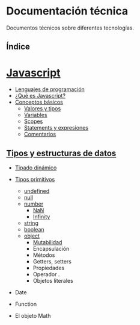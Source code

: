 
# Documentación técnica

Documentos técnicos sobre diferentes tecnologías.

## Índice

# [Javascript](javascript/javascript.md)

- [Lenguajes de programación](javascript/javascript.md#lenguajes-de-programacion)
- [¿Qué es Javascript?](javascript/javascript.md#que-es-javascript)
- [Conceptos básicos](javascript/javascript#conceptos-basicos)
  - [Valores y tipos](javascript/javascriptmd#variables-tipos)
  - [Variables](javascript/javascript.md#variables)
  - [Scopes](javascript/javascript.md#scopes)
  - [Statements y expresiones](javascript/javascript.md#statements-expresiones)
  - [Comentarios](javascript/javascript.md#comentarios)

## [Tipos y estructuras de datos](javascript.md#tipos-estructuras)

- [Tipado dinámico](javascript/javascript#tipado-dinamico)
- [Tipos primitivos](javascript/javascript.md#tipos-primitivos)
  - [undefined](javascript/javascript.md#undefined)
  - [null](javascript/javascript.md#null)
  - [number](javascript/javascript.md#number)
    - [NaN](javascript/javascript.md#NaN)
    - [Infinity](javascript/javascript.md#infinity)
  - [string](javascript/javascript.md#string)
  - [boolean](javascript/javascript.md#boolean)
  - [object](javascript/javascript.md#object)
    - [Mutabilidad](javascript/javascript.md#mutabilidad)
    - Encapsulación
    - Métodos
    - Getters, setters
    - Propiedades
    - Operador .
    - Objetos literales
  
- Date
- Function
- El objeto Math
